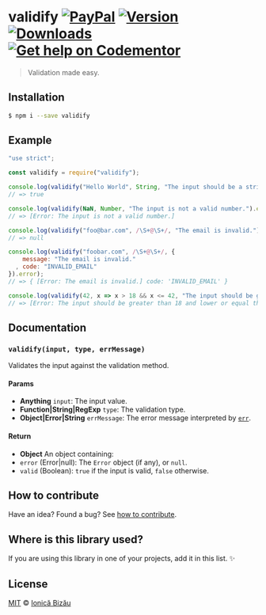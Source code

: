 # validify [![PayPal](https://img.shields.io/badge/%24-paypal-f39c12.svg)][paypal-donations] [![Version](https://img.shields.io/npm/v/validify.svg)](https://www.npmjs.com/package/validify) [![Downloads](https://img.shields.io/npm/dt/validify.svg)](https://www.npmjs.com/package/validify) [![Get help on Codementor](https://cdn.codementor.io/badges/get_help_github.svg)](https://www.codementor.io/johnnyb?utm_source=github&utm_medium=button&utm_term=johnnyb&utm_campaign=github)

> Validation made easy.

## Installation

```sh
$ npm i --save validify
```

## Example

```js
"use strict";

const validify = require("validify");

console.log(validify("Hello World", String, "The input should be a string.").valid);
// => true

console.log(validify(NaN, Number, "The input is not a valid number.").error);
// => [Error: The input is not a valid number.]

console.log(validify("foo@bar.com", /\S+@\S+/, "The email is invalid.").error);
// => null

console.log(validify("foobar.com", /\S+@\S+/, {
    message: "The email is invalid."
  , code: "INVALID_EMAIL"
}).error);
// => { [Error: The email is invalid.] code: 'INVALID_EMAIL' }

console.log(validify(42, x => x > 18 && x <= 42, "The input should be greater than 18 and lower or equal than 42.").error);
// => [Error: The input should be greater than 18 and lower or equal than 42.]
```

## Documentation

### `validify(input, type, errMessage)`
Validates the input against the validation method.

#### Params
- **Anything** `input`: The input value.
- **Function|String|RegExp** `type`: The validation type.
- **Object|Error|String** `errMessage`: The error message interpreted by [`err`](http://github.com/IonicaBizau/err).

#### Return
- **Object** An object containing:
 - `error` (Error|null): The `Error` object (if any), or `null`.
 - `valid` (Boolean): `true` if the input is valid, `false` otherwise.

## How to contribute
Have an idea? Found a bug? See [how to contribute][contributing].

## Where is this library used?
If you are using this library in one of your projects, add it in this list. :sparkles:

## License

[MIT][license] © [Ionică Bizău][website]

[paypal-donations]: https://www.paypal.com/cgi-bin/webscr?cmd=_s-xclick&hosted_button_id=RVXDDLKKLQRJW
[donate-now]: http://i.imgur.com/6cMbHOC.png

[license]: http://showalicense.com/?fullname=Ionic%C4%83%20Biz%C4%83u%20%3Cbizauionica%40gmail.com%3E%20(http%3A%2F%2Fionicabizau.net)&year=2016#license-mit
[website]: http://ionicabizau.net
[contributing]: /CONTRIBUTING.md
[docs]: /DOCUMENTATION.md